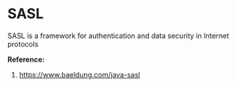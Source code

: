 # SASL
SASL is a framework for authentication and data security in Internet protocols


**Reference:**  
1. https://www.baeldung.com/java-sasl

